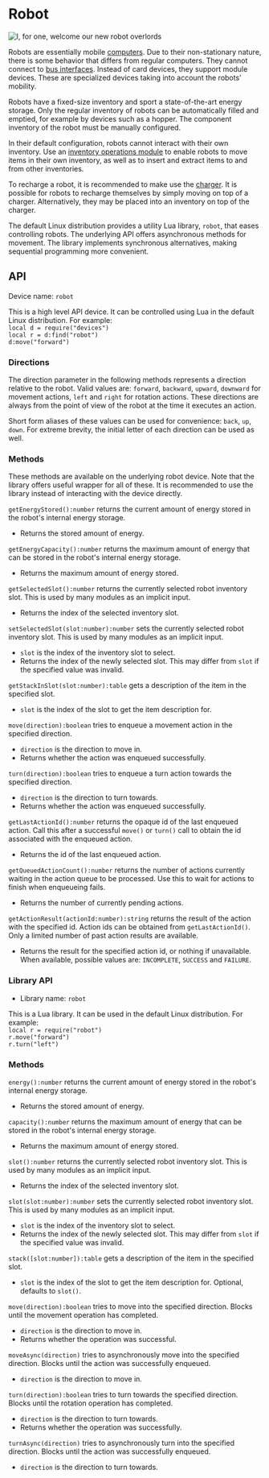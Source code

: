 # Robot
![I, for one, welcome our new robot overlords](item:oc2:robot)

Robots are essentially mobile [computers](../block/computer.md). Due to their non-stationary nature, there is some behavior that differs from regular computers. They cannot connect to [bus interfaces](../block/bus_interface.md). Instead of card devices, they support module devices. These are specialized devices taking into account the robots' mobility.

Robots have a fixed-size inventory and sport a state-of-the-art energy storage. Only the regular inventory of robots can be automatically filled and emptied, for example by devices such as a hopper. The component inventory of the robot must be manually configured.

In their default configuration, robots cannot interact with their own inventory. Use an [inventory operations module](inventory_operations_module.md) to enable robots to move items in their own inventory, as well as to insert and extract items to and from other inventories.

To recharge a robot, it is recommended to make use the [charger](../block/charger.md). It is possible for robots to recharge themselves by simply moving on top of a charger. Alternatively, they may be placed into an inventory on top of the charger.

The default Linux distribution provides a utility Lua library, `robot`, that eases controlling robots. The underlying API offers asynchronous methods for movement. The library implements synchronous alternatives, making sequential programming more convenient.

## API
Device name: `robot`

This is a high level API device. It can be controlled using Lua in the default Linux distribution. For example:  
`local d = require("devices")`  
`local r = d:find("robot")`  
`d:move("forward")`

### Directions
The direction parameter in the following methods represents a direction relative to the robot. Valid values are: `forward`, `backward`, `upward`, `downward` for movement actions, `left` and `right` for rotation actions. These directions are always from the point of view of the robot at the time it executes an action.

Short form aliases of these values can be used for convenience: `back`, `up`, `down`. For extreme brevity, the initial letter of each direction can be used as well.

### Methods
These methods are available on the underlying robot device. Note that the library offers useful wrapper for all of these. It is recommended to use the library instead of interacting with the device directly.

`getEnergyStored():number` returns the current amount of energy stored in the robot's internal energy storage.
- Returns the stored amount of energy.

`getEnergyCapacity():number` returns the maximum amount of energy that can be stored in the robot's internal energy storage.
- Returns the maximum amount of energy stored.

`getSelectedSlot():number` returns the currently selected robot inventory slot. This is used by many modules as an implicit input.
- Returns the index of the selected inventory slot.

`setSelectedSlot(slot:number):number` sets the currently selected robot inventory slot. This is used by many modules as an implicit input.
- `slot` is the index of the inventory slot to select.
- Returns the index of the newly selected slot. This may differ from `slot` if the specified value was invalid.

`getStackInSlot(slot:number):table` gets a description of the item in the specified slot.
- `slot` is the index of the slot to get the item description for.

`move(direction):boolean` tries to enqueue a movement action in the specified direction.
- `direction` is the direction to move in.
- Returns whether the action was enqueued successfully.

`turn(direction):boolean` tries to enqueue a turn action towards the specified direction.
- `direction` is the direction to turn towards.
- Returns whether the action was enqueued successfully.

`getLastActionId():number` returns the opaque id of the last enqueued action. Call this after a successful `move()` or `turn()` call to obtain the id associated with the enqueued action.
- Returns the id of the last enqueued action.

`getQueuedActionCount():number` returns the number of actions currently waiting in the action queue to be processed. Use this to wait for actions to finish when enqueueing fails.
- Returns the number of currently pending actions.

`getActionResult(actionId:number):string` returns the result of the action with the specified id. Action ids can be obtained from `getLastActionId()`. Only a limited number of past action results are available.
- Returns the result for the specified action id, or nothing if unavailable. When available, possible values are: `INCOMPLETE`, `SUCCESS` and `FAILURE`.

### Library API
- Library name: `robot`

This is a Lua library. It can be used in the default Linux distribution. For example:  
`local r = require("robot")`  
`r.move("forward")`  
`r.turn("left")`

### Methods
`energy():number` returns the current amount of energy stored in the robot's internal energy storage.
- Returns the stored amount of energy.

`capacity():number` returns the maximum amount of energy that can be stored in the robot's internal energy storage.
- Returns the maximum amount of energy stored.

`slot():number` returns the currently selected robot inventory slot. This is used by many modules as an implicit input.
- Returns the index of the selected inventory slot.

`slot(slot:number):number` sets the currently selected robot inventory slot. This is used by many modules as an implicit input.
- `slot` is the index of the inventory slot to select.
- Returns the index of the newly selected slot. This may differ from `slot` if the specified value was invalid.

`stack([slot:number]):table` gets a description of the item in the specified slot.
- `slot` is the index of the slot to get the item description for. Optional, defaults to `slot()`.

`move(direction):boolean` tries to move into the specified direction. Blocks until the movement operation has completed.
- `direction` is the direction to move in.
- Returns whether the operation was successful.

`moveAsync(direction)` tries to asynchronously move into the specified direction. Blocks until the action was successfully enqueued.
- `direction` is the direction to move in.

`turn(direction):boolean` tries to turn towards the specified direction. Blocks until the rotation operation has completed.
- `direction` is the direction to turn towards.
- Returns whether the operation was successfully.

`turnAsync(direction)` tries to asynchronously turn into the specified direction. Blocks until the action was successfully enqueued.
- `direction` is the direction to turn towards.